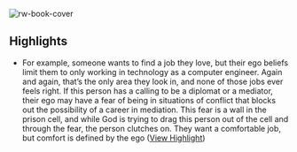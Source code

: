 ![rw-book-cover](https://readwise-assets.s3.amazonaws.com/static/images/article3.5c705a01b476.png)

## Highlights
- For example, someone wants to find a job they love, but their ego beliefs limit them to only working in technology as a computer engineer. Again and again, that’s the only area they look in, and none of those jobs ever feels right. If this person has a calling to be a diplomat or a mediator, their ego may have a fear of being in situations of conflict that blocks out the possibility of a career in mediation. This fear is a wall in the prison cell, and while God is trying to drag this person out of the cell and through the fear, the person clutches on. They want a comfortable job, but comfort is defined by the ego ([View Highlight](https://read.readwise.io/read/01grbpxnxrc4wztq3xtcp0frvp))
